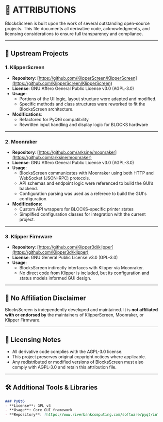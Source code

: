 # 📜 ATTRIBUTIONS

BlocksScreen is built upon the work of several outstanding open-source projects. This file documents all derivative code, acknowledgments, and licensing considerations to ensure full transparency and compliance.

---

## 🧩 Upstream Projects

### 1. KlipperScreen  
- **Repository**: [https://github.com/KlipperScreen/KlipperScreen](https://github.com/KlipperScreen/KlipperScreen)  
- **License**: GNU Affero General Public License v3.0 (AGPL-3.0)  
- **Usage**:  
  - Portions of the UI logic, layout structure were adapted and modified.  
  - Specific methods and class structures were reworked to fit the BlocksScreen architecture.  
- **Modifications**:  
  - Refactored for PyQt6 compatibility  
  - Rewritten input handling and display logic for BLOCKS hardware  

---

### 2. Moonraker  
- **Repository**: [https://github.com/arksine/moonraker](https://github.com/arksine/moonraker)  
- **License**: GNU Affero General Public License v3.0 (AGPL-3.0)  
- **Usage**:  
  - BlocksScreen communicates with Moonraker using both HTTP and WebSocket (JSON-RPC) protocols.  
  - API schemas and endpoint logic were referenced to build the GUI’s backend.
  - Configuration parsing was used as a referece to build the GUI's configuration.
- **Modifications**:  
  - Custom API wrappers for BLOCKS-specific printer states
  - Simplified configuration classes for integration with the current project. 

---

### 3. Klipper Firmware  
- **Repository**: [https://github.com/Klipper3d/klipper](https://github.com/Klipper3d/klipper)  
- **License**: GNU General Public License v3.0 (GPL-3.0)  
- **Usage**:  
  - BlocksScreen indirectly interfaces with Klipper via Moonraker.  
  - No direct code from Klipper is included, but its configuration and status models informed GUI design.

---

## 🚫 No Affiliation Disclaimer

BlocksScreen is independently developed and maintained. It is **not affiliated with or endorsed by** the maintainers of KlipperScreen, Moonraker, or Klipper Firmware.

---

## 📘 Licensing Notes

- All derivative code complies with the AGPL-3.0 license.  
- This project preserves original copyright notices where applicable.  
- Any redistributed or modified versions of BlocksScreen must also comply with AGPL-3.0 and retain this attribution file.

---

## 🛠 Additional Tools & Libraries

```markdown
### PyQt6  
- **License**: GPL v3  
- **Usage**: Core GUI framework  
- **Repository**: [https://www.riverbankcomputing.com/software/pyqt/intro](https://www.riverbankcomputing.com/software/pyqt/intro)



